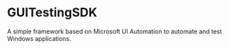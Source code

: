# GUITestingSDK
A simple framework based on Microsoft UI Automation to automate and test Windows applications.

